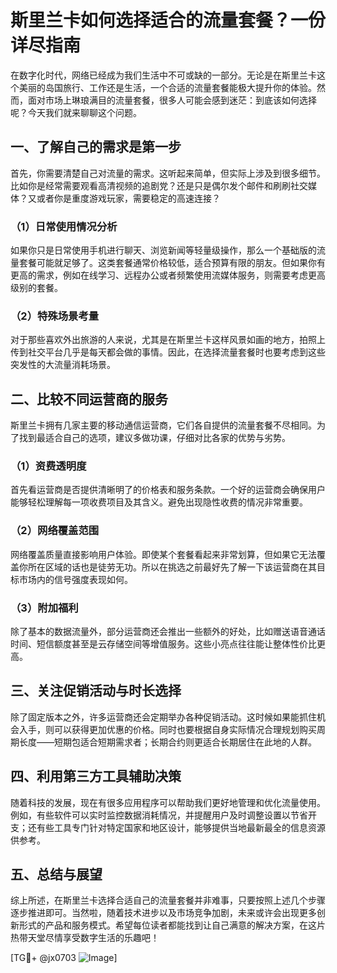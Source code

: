 # 斯里兰卡如何选择适合的流量套餐？一份详尽指南

在数字化时代，网络已经成为我们生活中不可或缺的一部分。无论是在斯里兰卡这个美丽的岛国旅行、工作还是生活，一个合适的流量套餐能极大提升你的体验。然而，面对市场上琳琅满目的流量套餐，很多人可能会感到迷茫：到底该如何选择呢？今天我们就来聊聊这个问题。

## 一、了解自己的需求是第一步

首先，你需要清楚自己对流量的需求。这听起来简单，但实际上涉及到很多细节。比如你是经常需要观看高清视频的追剧党？还是只是偶尔发个邮件和刷刷社交媒体？又或者你是重度游戏玩家，需要稳定的高速连接？

### （1）日常使用情况分析
如果你只是日常使用手机进行聊天、浏览新闻等轻量级操作，那么一个基础版的流量套餐可能就足够了。这类套餐通常价格较低，适合预算有限的朋友。但如果你有更高的需求，例如在线学习、远程办公或者频繁使用流媒体服务，则需要考虑更高级别的套餐。

### （2）特殊场景考量
对于那些喜欢外出旅游的人来说，尤其是在斯里兰卡这样风景如画的地方，拍照上传到社交平台几乎是每天都会做的事情。因此，在选择流量套餐时也要考虑到这些突发性的大流量消耗场景。

## 二、比较不同运营商的服务

斯里兰卡拥有几家主要的移动通信运营商，它们各自提供的流量套餐不尽相同。为了找到最适合自己的选项，建议多做功课，仔细对比各家的优势与劣势。

### （1）资费透明度
首先看运营商是否提供清晰明了的价格表和服务条款。一个好的运营商会确保用户能够轻松理解每一项收费项目及其含义。避免出现隐性收费的情况非常重要。

### （2）网络覆盖范围
网络覆盖质量直接影响用户体验。即使某个套餐看起来非常划算，但如果它无法覆盖你所在区域的话也是徒劳无功。所以在挑选之前最好先了解一下该运营商在其目标市场内的信号强度表现如何。

### （3）附加福利
除了基本的数据流量外，部分运营商还会推出一些额外的好处，比如赠送语音通话时间、短信额度甚至是云存储空间等增值服务。这些小亮点往往能让整体性价比更高。

## 三、关注促销活动与时长选择

除了固定版本之外，许多运营商还会定期举办各种促销活动。这时候如果能抓住机会入手，则可以获得更加优惠的价格。同时也要根据自身实际情况合理规划购买周期长度——短期包适合短期需求者；长期合约则更适合长期居住在此地的人群。

## 四、利用第三方工具辅助决策

随着科技的发展，现在有很多应用程序可以帮助我们更好地管理和优化流量使用。例如，有些软件可以实时监控数据消耗情况，并提醒用户及时调整设置以节省开支；还有些工具专门针对特定国家和地区设计，能够提供当地最新最全的信息资源供参考。

## 五、总结与展望

综上所述，在斯里兰卡选择合适自己的流量套餐并非难事，只要按照上述几个步骤逐步推进即可。当然啦，随着技术进步以及市场竞争加剧，未来或许会出现更多创新形式的产品和服务模式。希望每位读者都能找到让自己满意的解决方案，在这片热带天堂尽情享受数字生活的乐趣吧！

[TG💪+ @jx0703 ![Image](https://github.com/user-attachments/assets/dbca1d08-cadb-493c-b0ec-ad6f7a83f270)]